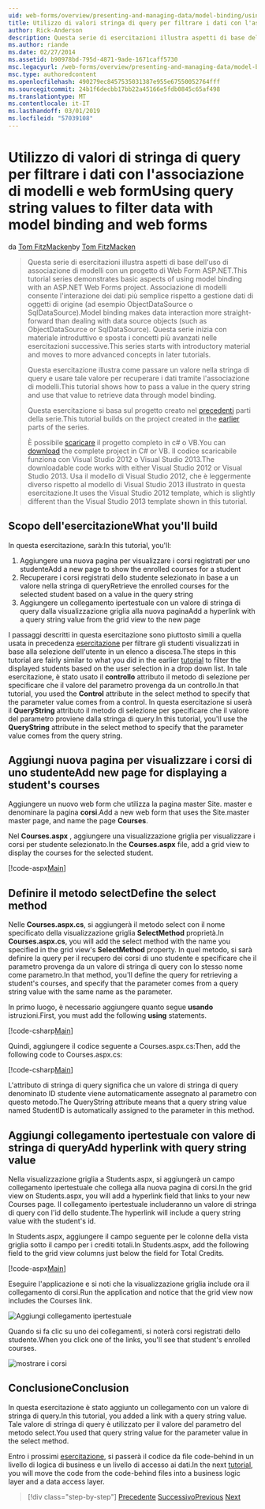 ```yaml
---
uid: web-forms/overview/presenting-and-managing-data/model-binding/using-query-string-values-to-retrieve-data
title: Utilizzo di valori stringa di query per filtrare i dati con l'associazione di modelli e web form | Microsoft Docs
author: Rick-Anderson
description: Questa serie di esercitazioni illustra aspetti di base dell'uso di associazione di modelli con un progetto di Web Form ASP.NET. Associazione di modelli consente l'interazione dei dati più linee rette-...
ms.author: riande
ms.date: 02/27/2014
ms.assetid: b90978bd-795d-4871-9ade-1671caff5730
msc.legacyurl: /web-forms/overview/presenting-and-managing-data/model-binding/using-query-string-values-to-retrieve-data
msc.type: authoredcontent
ms.openlocfilehash: 490279ec8457535031387e955e67550052764fff
ms.sourcegitcommit: 24b1f6decbb17bb22a45166e5fdb0845c65af498
ms.translationtype: MT
ms.contentlocale: it-IT
ms.lasthandoff: 03/01/2019
ms.locfileid: "57039108"
---
```

<a name="using-query-string-values-to-filter-data-with-model-binding-and-web-forms"></a><span data-ttu-id="e3ae5-104">Utilizzo di valori di stringa di query per filtrare i dati con l'associazione di modelli e web form</span><span class="sxs-lookup"><span data-stu-id="e3ae5-104">Using query string values to filter data with model binding and web forms</span></span>
====================
<span data-ttu-id="e3ae5-105">da [Tom FitzMacken](https://github.com/tfitzmac)</span><span class="sxs-lookup"><span data-stu-id="e3ae5-105">by [Tom FitzMacken](https://github.com/tfitzmac)</span></span>

> <span data-ttu-id="e3ae5-106">Questa serie di esercitazioni illustra aspetti di base dell'uso di associazione di modelli con un progetto di Web Form ASP.NET.</span><span class="sxs-lookup"><span data-stu-id="e3ae5-106">This tutorial series demonstrates basic aspects of using model binding with an ASP.NET Web Forms project.</span></span> <span data-ttu-id="e3ae5-107">Associazione di modelli consente l'interazione dei dati più semplice rispetto a gestione dati di oggetti di origine (ad esempio ObjectDataSource o SqlDataSource).</span><span class="sxs-lookup"><span data-stu-id="e3ae5-107">Model binding makes data interaction more straight-forward than dealing with data source objects (such as ObjectDataSource or SqlDataSource).</span></span> <span data-ttu-id="e3ae5-108">Questa serie inizia con materiale introduttivo e sposta i concetti più avanzati nelle esercitazioni successive.</span><span class="sxs-lookup"><span data-stu-id="e3ae5-108">This series starts with introductory material and moves to more advanced concepts in later tutorials.</span></span>
> 
> <span data-ttu-id="e3ae5-109">Questa esercitazione illustra come passare un valore nella stringa di query e usare tale valore per recuperare i dati tramite l'associazione di modelli.</span><span class="sxs-lookup"><span data-stu-id="e3ae5-109">This tutorial shows how to pass a value in the query string and use that value to retrieve data through model binding.</span></span>
> 
> <span data-ttu-id="e3ae5-110">Questa esercitazione si basa sul progetto creato nel [precedenti](retrieving-data.md) parti della serie.</span><span class="sxs-lookup"><span data-stu-id="e3ae5-110">This tutorial builds on the project created in the [earlier](retrieving-data.md) parts of the series.</span></span>
> 
> <span data-ttu-id="e3ae5-111">È possibile [scaricare](https://go.microsoft.com/fwlink/?LinkId=286116) il progetto completo in c# o VB.</span><span class="sxs-lookup"><span data-stu-id="e3ae5-111">You can [download](https://go.microsoft.com/fwlink/?LinkId=286116) the complete project in C# or VB.</span></span> <span data-ttu-id="e3ae5-112">Il codice scaricabile funziona con Visual Studio 2012 o Visual Studio 2013.</span><span class="sxs-lookup"><span data-stu-id="e3ae5-112">The downloadable code works with either Visual Studio 2012 or Visual Studio 2013.</span></span> <span data-ttu-id="e3ae5-113">Usa il modello di Visual Studio 2012, che è leggermente diverso rispetto al modello di Visual Studio 2013 illustrato in questa esercitazione.</span><span class="sxs-lookup"><span data-stu-id="e3ae5-113">It uses the Visual Studio 2012 template, which is slightly different than the Visual Studio 2013 template shown in this tutorial.</span></span>


## <a name="what-youll-build"></a><span data-ttu-id="e3ae5-114">Scopo dell'esercitazione</span><span class="sxs-lookup"><span data-stu-id="e3ae5-114">What you'll build</span></span>

<span data-ttu-id="e3ae5-115">In questa esercitazione, sarà:</span><span class="sxs-lookup"><span data-stu-id="e3ae5-115">In this tutorial, you'll:</span></span>

1. <span data-ttu-id="e3ae5-116">Aggiungere una nuova pagina per visualizzare i corsi registrati per uno studente</span><span class="sxs-lookup"><span data-stu-id="e3ae5-116">Add a new page to show the enrolled courses for a student</span></span>
2. <span data-ttu-id="e3ae5-117">Recuperare i corsi registrati dello studente selezionato in base a un valore nella stringa di query</span><span class="sxs-lookup"><span data-stu-id="e3ae5-117">Retrieve the enrolled courses for the selected student based on a value in the query string</span></span>
3. <span data-ttu-id="e3ae5-118">Aggiungere un collegamento ipertestuale con un valore di stringa di query dalla visualizzazione griglia alla nuova pagina</span><span class="sxs-lookup"><span data-stu-id="e3ae5-118">Add a hyperlink with a query string value from the grid view to the new page</span></span>

<span data-ttu-id="e3ae5-119">I passaggi descritti in questa esercitazione sono piuttosto simili a quella usata in precedenza [esercitazione](sorting-paging-and-filtering-data.md) per filtrare gli studenti visualizzati in base alla selezione dell'utente in un elenco a discesa.</span><span class="sxs-lookup"><span data-stu-id="e3ae5-119">The steps in this tutorial are fairly similar to what you did in the earlier [tutorial](sorting-paging-and-filtering-data.md) to filter the displayed students based on the user selection in a drop down list.</span></span> <span data-ttu-id="e3ae5-120">In tale esercitazione, è stato usato il **controllo** attributo il metodo di selezione per specificare che il valore del parametro provenga da un controllo.</span><span class="sxs-lookup"><span data-stu-id="e3ae5-120">In that tutorial, you used the **Control** attribute in the select method to specify that the parameter value comes from a control.</span></span> <span data-ttu-id="e3ae5-121">In questa esercitazione si userà il **QueryString** attributo il metodo di selezione per specificare che il valore del parametro proviene dalla stringa di query.</span><span class="sxs-lookup"><span data-stu-id="e3ae5-121">In this tutorial, you'll use the **QueryString** attribute in the select method to specify that the parameter value comes from the query string.</span></span>

## <a name="add-new-page-for-displaying-a-students-courses"></a><span data-ttu-id="e3ae5-122">Aggiungi nuova pagina per visualizzare i corsi di uno studente</span><span class="sxs-lookup"><span data-stu-id="e3ae5-122">Add new page for displaying a student's courses</span></span>

<span data-ttu-id="e3ae5-123">Aggiungere un nuovo web form che utilizza la pagina master Site. master e denominare la pagina **corsi**.</span><span class="sxs-lookup"><span data-stu-id="e3ae5-123">Add a new web form that uses the Site.master master page, and name the page **Courses**.</span></span>

<span data-ttu-id="e3ae5-124">Nel **Courses.aspx** , aggiungere una visualizzazione griglia per visualizzare i corsi per studente selezionato.</span><span class="sxs-lookup"><span data-stu-id="e3ae5-124">In the **Courses.aspx** file, add a grid view to display the courses for the selected student.</span></span>

[!code-aspx[Main](using-query-string-values-to-retrieve-data/samples/sample1.aspx)]

## <a name="define-the-select-method"></a><span data-ttu-id="e3ae5-125">Definire il metodo select</span><span class="sxs-lookup"><span data-stu-id="e3ae5-125">Define the select method</span></span>

<span data-ttu-id="e3ae5-126">Nelle **Courses.aspx.cs**, si aggiungerà il metodo select con il nome specificato della visualizzazione griglia **SelectMethod** proprietà.</span><span class="sxs-lookup"><span data-stu-id="e3ae5-126">In **Courses.aspx.cs**, you will add the select method with the name you specified in the grid view's **SelectMethod** property.</span></span> <span data-ttu-id="e3ae5-127">In quel metodo, si sarà definire la query per il recupero dei corsi di uno studente e specificare che il parametro provenga da un valore di stringa di query con lo stesso nome come parametro.</span><span class="sxs-lookup"><span data-stu-id="e3ae5-127">In that method, you'll define the query for retrieving a student's courses, and specify that the parameter comes from a query string value with the same name as the parameter.</span></span>

<span data-ttu-id="e3ae5-128">In primo luogo, è necessario aggiungere quanto segue **usando** istruzioni.</span><span class="sxs-lookup"><span data-stu-id="e3ae5-128">First, you must add the following **using** statements.</span></span>

[!code-csharp[Main](using-query-string-values-to-retrieve-data/samples/sample2.cs)]

<span data-ttu-id="e3ae5-129">Quindi, aggiungere il codice seguente a Courses.aspx.cs:</span><span class="sxs-lookup"><span data-stu-id="e3ae5-129">Then, add the following code to Courses.aspx.cs:</span></span>

[!code-csharp[Main](using-query-string-values-to-retrieve-data/samples/sample3.cs)]

<span data-ttu-id="e3ae5-130">L'attributo di stringa di query significa che un valore di stringa di query denominato ID studente viene automaticamente assegnato al parametro con questo metodo.</span><span class="sxs-lookup"><span data-stu-id="e3ae5-130">The QueryString attribute means that a query string value named StudentID is automatically assigned to the parameter in this method.</span></span>

## <a name="add-hyperlink-with-query-string-value"></a><span data-ttu-id="e3ae5-131">Aggiungi collegamento ipertestuale con valore di stringa di query</span><span class="sxs-lookup"><span data-stu-id="e3ae5-131">Add hyperlink with query string value</span></span>

<span data-ttu-id="e3ae5-132">Nella visualizzazione griglia a Students.aspx, si aggiungerà un campo collegamento ipertestuale che collega alla nuova pagina di corsi.</span><span class="sxs-lookup"><span data-stu-id="e3ae5-132">In the grid view on Students.aspx, you will add a hyperlink field that links to your new Courses page.</span></span> <span data-ttu-id="e3ae5-133">Il collegamento ipertestuale includeranno un valore di stringa di query con l'id dello studente.</span><span class="sxs-lookup"><span data-stu-id="e3ae5-133">The hyperlink will include a query string value with the student's id.</span></span>

<span data-ttu-id="e3ae5-134">In Students.aspx, aggiungere il campo seguente per le colonne della vista griglia sotto il campo per i crediti totali.</span><span class="sxs-lookup"><span data-stu-id="e3ae5-134">In Students.aspx, add the following field to the grid view columns just below the field for Total Credits.</span></span>

[!code-aspx[Main](using-query-string-values-to-retrieve-data/samples/sample4.aspx?highlight=7-8)]

<span data-ttu-id="e3ae5-135">Eseguire l'applicazione e si noti che la visualizzazione griglia include ora il collegamento di corsi.</span><span class="sxs-lookup"><span data-stu-id="e3ae5-135">Run the application and notice that the grid view now includes the Courses link.</span></span>

![Aggiungi collegamento ipertestuale](using-query-string-values-to-retrieve-data/_static/image1.png)

<span data-ttu-id="e3ae5-137">Quando si fa clic su uno dei collegamenti, si noterà corsi registrati dello studente.</span><span class="sxs-lookup"><span data-stu-id="e3ae5-137">When you click one of the links, you'll see that student's enrolled courses.</span></span>

![mostrare i corsi](using-query-string-values-to-retrieve-data/_static/image2.png)

## <a name="conclusion"></a><span data-ttu-id="e3ae5-139">Conclusione</span><span class="sxs-lookup"><span data-stu-id="e3ae5-139">Conclusion</span></span>

<span data-ttu-id="e3ae5-140">In questa esercitazione è stato aggiunto un collegamento con un valore di stringa di query.</span><span class="sxs-lookup"><span data-stu-id="e3ae5-140">In this tutorial, you added a link with a query string value.</span></span> <span data-ttu-id="e3ae5-141">Tale valore di stringa di query è utilizzato per il valore del parametro del metodo select.</span><span class="sxs-lookup"><span data-stu-id="e3ae5-141">You used that query string value for the parameter value in the select method.</span></span>

<span data-ttu-id="e3ae5-142">Entro i prossimi [esercitazione](adding-business-logic-layer.md), si passerà il codice da file code-behind in un livello di logica di business e un livello di accesso ai dati.</span><span class="sxs-lookup"><span data-stu-id="e3ae5-142">In the next [tutorial](adding-business-logic-layer.md), you will move the code from the code-behind files into a business logic layer and a data access layer.</span></span>

> [!div class="step-by-step"]
> <span data-ttu-id="e3ae5-143">[Precedente](integrating-jquery-ui.md)
> [Successivo](adding-business-logic-layer.md)</span><span class="sxs-lookup"><span data-stu-id="e3ae5-143">[Previous](integrating-jquery-ui.md)
[Next](adding-business-logic-layer.md)</span></span>
